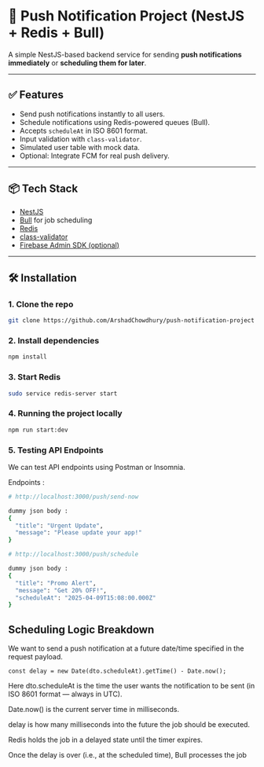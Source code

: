 # 🚀 Push Notification Project (NestJS + Redis + Bull)

A simple NestJS-based backend service for sending **push notifications immediately** or **scheduling them for later**.

---

## ✅ Features

- Send push notifications instantly to all users.
- Schedule notifications using Redis-powered queues (Bull).
- Accepts `scheduleAt` in ISO 8601 format.
- Input validation with `class-validator`.
- Simulated user table with mock data.
- Optional: Integrate FCM for real push delivery.

---

## 📦 Tech Stack

- [NestJS](https://nestjs.com/)
- [Bull](https://github.com/OptimalBits/bull) for job scheduling
- [Redis](https://redis.io/)
- [class-validator](https://github.com/typestack/class-validator)
- [Firebase Admin SDK (optional)](https://firebase.google.com/docs/admin/setup)

---

## 🛠️ Installation

### 1. Clone the repo

```bash
git clone https://github.com/ArshadChowdhury/push-notification-project
```

### 2. Install dependencies

```bash
npm install
```

### 3. Start Redis

```bash
sudo service redis-server start
```

### 4. Running the project locally

```bash
npm run start:dev
```

### 5. Testing API Endpoints

We can test API endpoints using Postman or Insomnia.

Endpoints :




```bash
# http://localhost:3000/push/send-now

dummy json body : 
{
  "title": "Urgent Update",
  "message": "Please update your app!"
}

```


```bash
# http://localhost:3000/push/schedule

dummy json body : 
{
  "title": "Promo Alert",
  "message": "Get 20% OFF!",
  "scheduleAt": "2025-04-09T15:08:00.000Z"
}

```

## Scheduling Logic Breakdown

We want to send a push notification at a future date/time specified in the request payload. 

```
const delay = new Date(dto.scheduleAt).getTime() - Date.now();

```

Here dto.scheduleAt is the time the user wants the notification to be sent (in ISO 8601 format — always in UTC).

Date.now() is the current server time in milliseconds.

delay is how many milliseconds into the future the job should be executed.

Redis holds the job in a delayed state until the timer expires.

Once the delay is over (i.e., at the scheduled time), Bull processes the job



